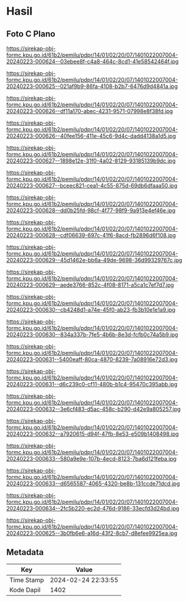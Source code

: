 # Hasil

## Foto C Plano

https://sirekap-obj-formc.kpu.go.id/61b2/pemilu/pdpr/14/01/02/20/07/1401022007004-20240223-000624--03ebee8f-c4a8-464c-8cd1-41e58542464f.jpg

https://sirekap-obj-formc.kpu.go.id/61b2/pemilu/pdpr/14/01/02/20/07/1401022007004-20240223-000625--021af9b9-86fa-4108-b2b7-6476d9d4841a.jpg

https://sirekap-obj-formc.kpu.go.id/61b2/pemilu/pdpr/14/01/02/20/07/1401022007004-20240223-000626--df11a170-abec-4231-9571-07998e8f38fd.jpg

https://sirekap-obj-formc.kpu.go.id/61b2/pemilu/pdpr/14/01/02/20/07/1401022007004-20240223-000626--40fee156-411e-45c6-9d4c-dadd4138a1d5.jpg

https://sirekap-obj-formc.kpu.go.id/61b2/pemilu/pdpr/14/01/02/20/07/1401022007004-20240223-000627--1898e12e-31f0-4a02-8129-93185139b9dc.jpg

https://sirekap-obj-formc.kpu.go.id/61b2/pemilu/pdpr/14/01/02/20/07/1401022007004-20240223-000627--bceec821-cea1-4c55-875d-69db6dfaaa50.jpg

https://sirekap-obj-formc.kpu.go.id/61b2/pemilu/pdpr/14/01/02/20/07/1401022007004-20240223-000628--dd0b25fd-98cf-4f77-98f9-9a913e4ef46e.jpg

https://sirekap-obj-formc.kpu.go.id/61b2/pemilu/pdpr/14/01/02/20/07/1401022007004-20240223-000628--cdf06639-697c-41f6-8acd-fb2896d6f108.jpg

https://sirekap-obj-formc.kpu.go.id/61b2/pemilu/pdpr/14/01/02/20/07/1401022007004-20240223-000629--45d1462e-bb6a-49de-9698-36d99329767c.jpg

https://sirekap-obj-formc.kpu.go.id/61b2/pemilu/pdpr/14/01/02/20/07/1401022007004-20240223-000629--aede3766-852c-4f08-8171-a5ca1c7ef7d7.jpg

https://sirekap-obj-formc.kpu.go.id/61b2/pemilu/pdpr/14/01/02/20/07/1401022007004-20240223-000630--cb4248d1-a74e-45f0-ab23-fb3b10e1e1a9.jpg

https://sirekap-obj-formc.kpu.go.id/61b2/pemilu/pdpr/14/01/02/20/07/1401022007004-20240223-000630--834a337b-7fe5-4b6b-8e3d-fcfb0c74a5b9.jpg

https://sirekap-obj-formc.kpu.go.id/61b2/pemilu/pdpr/14/01/02/20/07/1401022007004-20240223-000631--5400eaff-80ca-4870-8239-7a08916e72d3.jpg

https://sirekap-obj-formc.kpu.go.id/61b2/pemilu/pdpr/14/01/02/20/07/1401022007004-20240223-000631--d6c239c0-cf11-480b-b1c4-95470c395abb.jpg

https://sirekap-obj-formc.kpu.go.id/61b2/pemilu/pdpr/14/01/02/20/07/1401022007004-20240223-000632--3e6cf483-d5ac-458c-b290-d42e9a805257.jpg

https://sirekap-obj-formc.kpu.go.id/61b2/pemilu/pdpr/14/01/02/20/07/1401022007004-20240223-000632--a7920615-d94f-47fb-8e53-e509b1408498.jpg

https://sirekap-obj-formc.kpu.go.id/61b2/pemilu/pdpr/14/01/02/20/07/1401022007004-20240223-000633--580a9e9e-107b-4ecd-8123-7ba6d121feba.jpg

https://sirekap-obj-formc.kpu.go.id/61b2/pemilu/pdpr/14/01/02/20/07/1401022007004-20240223-000633--d6565587-4065-4320-be8b-131ccde71dcd.jpg

https://sirekap-obj-formc.kpu.go.id/61b2/pemilu/pdpr/14/01/02/20/07/1401022007004-20240223-000634--2fc5b220-ec2d-476d-9186-33ecfd3d24bd.jpg

https://sirekap-obj-formc.kpu.go.id/61b2/pemilu/pdpr/14/01/02/20/07/1401022007004-20240223-000625--3b0fb6e6-a16d-43f2-8cb7-d8efee9925ea.jpg


## Metadata

| Key        | Value               |
| ---------- | ------------------- |
| Time Stamp | 2024-02-24 22:33:55 |
| Kode Dapil | 1402                |



